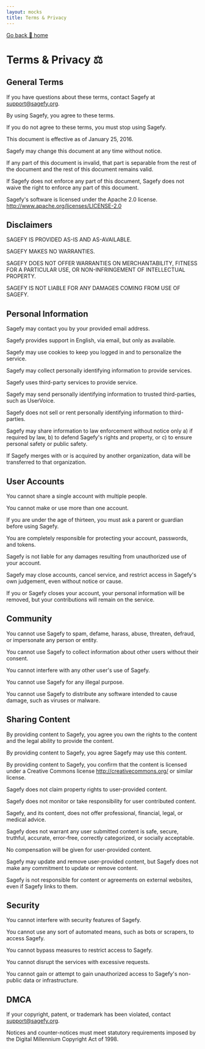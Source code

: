 ```yaml
---
layout: mocks
title: Terms & Privacy
---
```


[Go back 🏡 home](/mocks/home)

# Terms & Privacy ⚖️

## General Terms

If you have questions about these terms, contact Sagefy at <support@sagefy.org>.

By using Sagefy, you agree to these terms.

If you do not agree to these terms, you must stop using Sagefy.

This document is effective as of January 25, 2016.

Sagefy may change this document at any time without notice.

If any part of this document is invalid,
that part is separable from the rest of the document and
the rest of this document remains valid.

If Sagefy does not enforce any part of this document,
Sagefy does not waive the right to enforce any part of this document.

Sagefy's software is licensed under the Apache 2.0 license.
<http://www.apache.org/licenses/LICENSE-2.0>

## Disclaimers

SAGEFY IS PROVIDED AS-IS AND AS-AVAILABLE.

SAGEFY MAKES NO WARRANTIES.

SAGEFY DOES NOT OFFER WARRANTIES ON MERCHANTABILITY,
FITNESS FOR A PARTICULAR USE,
OR NON-INFRINGEMENT OF INTELLECTUAL PROPERTY.

SAGEFY IS NOT LIABLE FOR ANY DAMAGES COMING FROM USE OF SAGEFY.

## Personal Information

Sagefy may contact you by your provided email address.

Sagefy provides support in English, via email, but only as available.

Sagefy may use cookies to keep you logged in and to personalize the service.

Sagefy may collect personally identifying information to provide services.

Sagefy uses third-party services to provide service.

Sagefy may send personally identifying information to trusted
third-parties, such as UserVoice.

Sagefy does not sell or rent personally identifying information
to third-parties.

Sagefy may share information to law enforcement without notice only
  a) if required by law,
  b) to defend Sagefy's rights and property, or
  c) to ensure personal safety or public safety.

If Sagefy merges with or is acquired by another organization,
data will be transferred to that organization.

## User Accounts

You cannot share a single account with multiple people.

You cannot make or use more than one account.

If you are under the age of thirteen,
you must ask a parent or guardian before using Sagefy.

You are completely responsible for protecting your account,
passwords, and tokens.

Sagefy is not liable for any damages resulting from
unauthorized use of your account.

Sagefy may close accounts, cancel service, and restrict access
in Sagefy's own judgement, even without notice or cause.

If you or Sagefy closes your account,
your personal information will be removed,
but your contributions will remain on the service.

## Community

You cannot use Sagefy to spam, defame, harass, abuse, threaten, defraud,
or impersonate any person or entity.

You cannot use Sagefy to collect information
about other users without their consent.

You cannot interfere with any other user's use of Sagefy.

You cannot use Sagefy for any illegal purpose.

You cannot use Sagefy to distribute any software intended to cause damage,
such as viruses or malware.

## Sharing Content

By providing content to Sagefy, you agree you own the rights
to the content and the legal ability to provide the content.

By providing content to Sagefy, you agree Sagefy may use this content.

By providing content to Sagefy, you confirm that the content is licensed
under a Creative Commons license <http://creativecommons.org/>
or similar license.

Sagefy does not claim property rights to user-provided content.

Sagefy does not monitor or take responsibility for user contributed content.

Sagefy, and its content, does not offer professional,
financial, legal, or medical advice.

Sagefy does not warrant any user submitted content is
safe, secure, truthful, accurate, error-free, correctly categorized,
or socially acceptable.

No compensation will be given for user-provided content.

Sagefy may update and remove user-provided content,
but Sagefy does not make any commitment to update or remove content.

Sagefy is not responsible for content or agreements on
external websites, even if Sagefy links to them.

## Security

You cannot interfere with security features of Sagefy.

You cannot use any sort of automated means, such as bots or scrapers,
to access Sagefy.

You cannot bypass measures to restrict access to Sagefy.

You cannot disrupt the services with excessive requests.

You cannot gain or attempt to gain unauthorized access
to Sagefy's non-public data or infrastructure.

## DMCA

If your copyright, patent, or trademark has been violated, contact
<support@sagefy.org>.

Notices and counter-notices must meet statutory requirements
imposed by the Digital Millennium Copyright Act of 1998.
